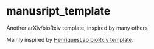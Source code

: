 # manusript_template
Another arXiv/bioRxiv template, inspired by many others

Mainly inspired by [HenriquesLab bioRxiv template](https://www.overleaf.com/latex/templates/henriqueslab-biorxiv-template/nyprsybwffws).
